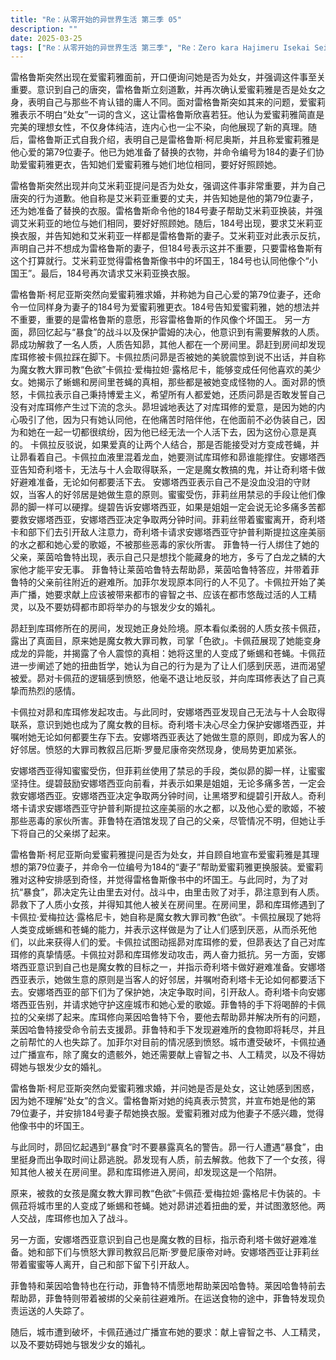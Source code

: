 ```yaml
---
title: "Re：从零开始的异世界生活 第三季 05"
description: ""
date: 2025-03-25
tags: ["Re：从零开始的异世界生活 第三季", "Re：Zero kara Hajimeru Isekai Seikatsu 3rd Season", "202410"]
---
```


雷格鲁斯突然出现在爱蜜莉雅面前，开口便询问她是否为处女，并强调这件事至关重要。意识到自己的唐突，雷格鲁斯立刻道歉，并再次确认爱蜜莉雅是否是处女之身，表明自己与那些不肯认错的庸人不同。面对雷格鲁斯突如其来的问题，爱蜜莉雅表示不明白“处女”一词的含义，这让雷格鲁斯欣喜若狂。他认为爱蜜莉雅简直是完美的理想女性，不仅身体纯洁，连内心也一尘不染，向他展现了新的真理。随后，雷格鲁斯正式自我介绍，表明自己是雷格鲁斯·柯尼奥斯，并且称爱蜜莉雅是他心爱的第79位妻子。他已为她准备了替换的衣物，并命令编号为184的妻子们协助爱蜜莉雅更衣，告知她们爱蜜莉雅与她们地位相同，要好好照顾她。

雷格鲁斯突然出现并向艾米莉亚提问是否为处女，强调这件事非常重要，并为自己唐突的行为道歉。他自称是艾米莉亚重要的丈夫，并告知她是他的第79位妻子，还为她准备了替换的衣服。雷格鲁斯命令他的184号妻子帮助艾米莉亚换装，并强调艾米莉亚的地位与她们相同，要好好照顾她。随后，184号出现，要求艾米莉亚换衣服，并告知她和艾米莉亚一样都是雷格鲁斯的妻子。艾米莉亚对此表示反抗，声明自己并不想成为雷格鲁斯的妻子，但184号表示这并不重要，只要雷格鲁斯有这个打算就行。艾米莉亚觉得雷格鲁斯像书中的坏国王，184号也认同他像个“小国王”。最后，184号再次请求艾米莉亚换衣服。

雷格鲁斯·柯尼亚斯突然向爱蜜莉雅求婚，并称她为自己心爱的第79位妻子，还命令一位同样身为妻子的184号为爱蜜莉雅更衣。184号告知爱蜜莉雅，她的想法并不重要，重要的是雷格鲁斯的意愿，形容雷格鲁斯的作风像个坏国王。 另一方面，昴回忆起与“暴食”的战斗以及保护雷姆的决心，他意识到有需要解救的人质。 昴成功解救了一名人质，人质告知昴，其他人都在一个房间里。昴赶到房间却发现库珥修被卡佩拉踩在脚下。卡佩拉质问昴是否被她的美貌震惊到说不出话，并自称为魔女教大罪司教“色欲”卡佩拉·爱梅拉妲·露格尼卡，能够变成任何他喜欢的美少女。她揭示了蜥蜴和房间里苍蝇的真相，那些都是被她变成怪物的人。面对昴的愤怒，卡佩拉表示自己秉持博爱主义，希望所有人都爱她，还质问昴是否敢发誓自己没有对库珥修产生过下流的念头。昴坦诚地表达了对库珥修的爱意，是因为她的内心吸引了他，因为只有她认同他，在他痛苦时陪伴他，在他面前不必伪装自己，因为和她在一起一切都很缤纷，因为他已经无法一个人活下去，因为这份心意是真的。 卡佩拉反驳说，如果爱真的让两个人结合，那是否能接受对方变成苍蝇，并让昴看着自己。卡佩拉血液里混着龙血，她要测试库珥修和昴谁能撑住。安娜塔西亚告知奇利塔卡，无法与十人会取得联系，一定是魔女教搞的鬼，并让奇利塔卡做好避难准备，无论如何都要活下去。 安娜塔西亚表示自己不是没血没泪的守财奴，当客人的好邻居是她做生意的原则。蜜蜜受伤，菲莉丝用禁忌的手段让他们像昴的脚一样可以硬撑。缇碧告诉安娜塔西亚，如果是姐姐一定会说无论多痛多苦都要救安娜塔西亚，安娜塔西亚决定争取两分钟时间。菲莉丝带着蜜蜜离开，奇利塔卡和部下们去引开敌人注意力，奇利塔卡请求安娜塔西亚守护普利斯提拉这座美丽的水之都和她心爱的歌姬，不被那些恶毒的家伙所害。 菲鲁特一行人绑住了她的父亲，莱茵哈鲁特出现，表示自己只是想找个能藏身的地方，多亏了白龙之鳞的大家他才能平安无事。 菲鲁特让莱茵哈鲁特去帮助昴，莱茵哈鲁特答应，并带着菲鲁特的父亲前往附近的避难所。加菲尔发现原本同行的人不见了。卡佩拉开始了美声广播，她要求献上应该被带来都市的睿智之书、应该在都市悠哉过活的人工精灵，以及不要妨碍都市即将举办的与银发少女的婚礼。

昴赶到库珥修所在的房间，发现她正身处险境。原本看似柔弱的人质女孩卡佩菈，露出了真面目，原来她是魔女教大罪司教，司掌「色欲」。卡佩菈展现了她能变身成龙的异能，并揭露了令人震惊的真相：她将这里的人变成了蜥蜴和苍蝇。卡佩菈进一步阐述了她的扭曲哲学，她认为自己的行为是为了让人们感到厌恶，进而渴望被爱。昴对卡佩菈的逻辑感到愤怒，他毫不退让地反驳，并向库珥修表达了自己真挚而热烈的感情。

卡佩拉对昴和库珥修发起攻击。与此同时，安娜塔西亚发现自己无法与十人会取得联系，意识到她也成为了魔女教的目标。奇利塔卡决心尽全力保护安娜塔西亚，并嘱咐她无论如何都要生存下去。安娜塔西亚表达了她做生意的原则，即成为客人的好邻居。愤怒的大罪司教叙吕厄斯·罗曼尼康帝突然现身，使局势更加紧张。

安娜塔西亚得知蜜蜜受伤，但菲莉丝使用了禁忌的手段，类似昴的脚一样，让蜜蜜坚持住。缇碧鼓励安娜塔西亚向前看，并表示如果是姐姐，无论多痛多苦，一定会救安娜塔西亚。安娜塔西亚决定争取两分钟时间，让黑塔罗和缇碧引开敌人。奇利塔卡请求安娜塔西亚守护普利斯提拉这座美丽的水之都，以及他心爱的歌姬，不被那些恶毒的家伙所害。菲鲁特在酒馆发现了自己的父亲，尽管情况不明，但她让手下将自己的父亲绑了起来。

雷格鲁斯·柯尼亚斯向爱蜜莉雅提问是否为处女，并自顾自地宣布爱蜜莉雅是其理想的第79位妻子，并命令一位编号为184的“妻子”帮助爱蜜莉雅更换服装。爱蜜莉雅对这种安排感到奇怪，并觉得雷格鲁斯像书中的坏国王。与此同时，为了对抗“暴食”，昴决定先让由里去对付。战斗中，由里击败了对手，昴注意到有人质。昴救下了人质小女孩，并得知其他人被关在房间里。在房间里，昴和库珥修遇到了卡佩拉·爱梅拉达·露格尼卡，她自称是魔女教大罪司教“色欲”。卡佩拉展现了她将人类变成蜥蜴和苍蝇的能力，并表示这样做是为了让人们感到厌恶，从而杀死他们，以此来获得人们的爱。卡佩拉试图动摇昴对库珥修的爱，但昴表达了自己对库珥修的真挚情感。卡佩拉对昴和库珥修发动攻击，两人奋力抵抗。另一方面，安娜塔西亚意识到自己也是魔女教的目标之一，并指示奇利塔卡做好避难准备。安娜塔西亚表示，她做生意的原则是当客人的好邻居，并嘱咐奇利塔卡无论如何都要活下去。安娜塔西亚的部下们为了保护她，决定争取时间，引开敌人。奇利塔卡向安娜塔西亚告别，并请求她守护这座城市和她心爱的歌姬。菲鲁特的手下将喝醉的卡佩拉的父亲绑了起来。库珥修向莱因哈鲁特下令，要他去帮助昴并解决所有的问题，莱因哈鲁特接受命令前去支援昴。菲鲁特和手下发现避难所的食物即将耗尽，并且之前帮忙的人也失踪了。加菲尔对目前的情况感到愤怒。城市遭受破坏，卡佩拉通过广播宣布，除了魔女的遗骸外，她还需要献上睿智之书、人工精灵，以及不得妨碍她与银发少女的婚礼。

雷格鲁斯·柯尼亚斯突然向爱蜜莉雅求婚，并问她是否是处女，这让她感到困惑，因为她不理解“处女”的含义。雷格鲁斯对她的纯真表示赞赏，并宣布她是他的第79位妻子，并安排184号妻子帮她换衣服。爱蜜莉雅对成为他妻子不感兴趣，觉得他像书中的坏国王。

与此同时，昴回忆起遇到“暴食”时不要暴露真名的警告。昴一行人遭遇“暴食”，由里挺身而出争取时间让昴逃脱。昴发现有人质，前去解救。他救下了一个女孩，得知其他人被关在房间里。昴和库珥修进入房间，却发现这是一个陷阱。

原来，被救的女孩是魔女教大罪司教“色欲”卡佩菈·爱梅拉妲·露格尼卡伪装的。卡佩菈将城市里的人变成了蜥蜴和苍蝇。她对昴讲述着扭曲的爱，并试图激怒他。两人交战，库珥修也加入了战斗。

另一方面，安娜塔西亚意识到自己也是魔女教的目标，指示奇利塔卡做好避难准备。她和部下们与愤怒大罪司教叙吕厄斯·罗曼尼康帝对峙。安娜塔西亚让菲莉丝带着蜜蜜等人离开，自己和部下留下引开敌人。

菲鲁特和莱因哈鲁特也在行动，菲鲁特不情愿地帮助莱因哈鲁特。莱因哈鲁特前去帮助昴，菲鲁特则带着被绑的父亲前往避难所。在运送食物的途中，菲鲁特发现负责运送的人失踪了。

随后，城市遭到破坏，卡佩菈通过广播宣布她的要求：献上睿智之书、人工精灵，以及不要妨碍她与银发少女的婚礼。
